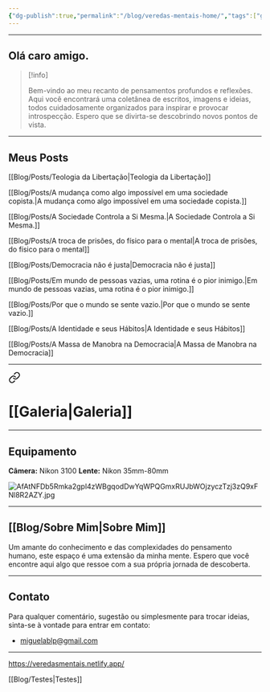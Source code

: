 ```yaml
---
{"dg-publish":true,"permalink":"/blog/veredas-mentais-home/","tags":["gardenEntry"],"noteIcon":""}
---
```


---

## Olá caro amigo.

> [!info] 
> 
> Bem-vindo ao meu recanto de pensamentos profundos e reflexões. Aqui você encontrará uma coletânea de escritos, imagens e ideias, todos cuidadosamente organizados para inspirar e provocar introspecção. Espero que se divirta-se descobrindo novos pontos de vista.

---

## Meus Posts


<div class="transclusion internal-embed is-loaded"><div class="markdown-embed">




[[Blog/Posts/Teologia da Libertação\|Teologia da Libertação]]

[[Blog/Posts/A mudança como algo impossível em uma sociedade copista.\|A mudança como algo impossível em uma sociedade copista.]]

[[Blog/Posts/A Sociedade Controla a Si Mesma.\|A Sociedade Controla a Si Mesma.]]

[[Blog/Posts/A troca de prisões, do físico para o mental\|A troca de prisões, do físico para o mental]]

[[Blog/Posts/Democracia não é justa\|Democracia não é justa]]

[[Blog/Posts/Em mundo de pessoas vazias, uma rotina é o pior inimigo.\|Em mundo de pessoas vazias, uma rotina é o pior inimigo.]]

[[Blog/Posts/Por que o mundo se sente vazio.\|Por que o mundo se sente vazio.]]

[[Blog/Posts/A Identidade e seus Hábitos\|A Identidade e seus Hábitos]]

[[Blog/Posts/A Massa de Manobra na Democracia\|A Massa de Manobra na Democracia]]


</div></div>


---


<div class="transclusion internal-embed is-loaded"><a class="markdown-embed-link" href="/blog/imagens/galeria-de-imagens/" aria-label="Open link"><svg xmlns="http://www.w3.org/2000/svg" width="24" height="24" viewBox="0 0 24 24" fill="none" stroke="currentColor" stroke-width="2" stroke-linecap="round" stroke-linejoin="round" class="svg-icon lucide-link"><path d="M10 13a5 5 0 0 0 7.54.54l3-3a5 5 0 0 0-7.07-7.07l-1.72 1.71"></path><path d="M14 11a5 5 0 0 0-7.54-.54l-3 3a5 5 0 0 0 7.07 7.07l1.71-1.71"></path></svg></a><div class="markdown-embed">




# [[Galeria\|Galeria]]

---

## Equipamento

**Câmera:** Nikon 3100
**Lente:** Nikon 35mm-80mm

![AfAtNFDb5Rmka2gpl4zWBgqodDwYqWPQGmxRUJbWOjzyczTzj3zQ9xFNl8R2AZY.jpg](/img/user/Blog/Media/AfAtNFDb5Rmka2gpl4zWBgqodDwYqWPQGmxRUJbWOjzyczTzj3zQ9xFNl8R2AZY.jpg)

---


</div></div>


## [[Blog/Sobre Mim\|Sobre Mim]]

Um amante do conhecimento e das complexidades do pensamento humano, este espaço é uma extensão da minha mente. Espero que você encontre aqui algo que ressoe com a sua própria jornada de descoberta.

---

## Contato

Para qualquer comentário, sugestão ou simplesmente para trocar ideias, sinta-se à vontade para entrar em contato:

- miguelablp@gmail.com

---


https://veredasmentais.netlify.app/

[[Blog/Testes\|Testes]]